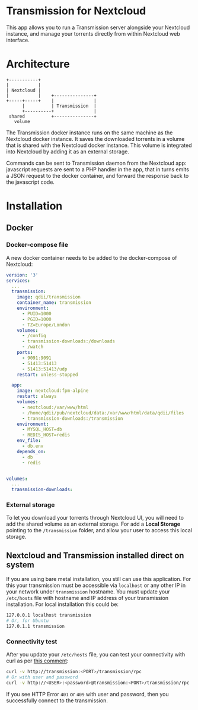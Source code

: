 # Transmission for Nextcloud

This app allows you to run a Transmission server alongside your Nextcloud instance, and manage your torrents directly from within Nextcloud web interface.

# Architecture
```
+-----------+
|           |
| Nextcloud |
|           |    +---------------+
+-----+-----+    |               |
      |          | Transmission  |
      +----------+               |
 shared          +---------------+
   volume
```
The Transmission docker instance runs on the same machine as the Nextcloud docker instance. It saves the downloaded torrents in a volume that is shared with the Nextcloud docker instance. This volume is integrated into Nextcloud by adding it as an external storage.

Commands can be sent to Transmission daemon from the Nextcloud app: javascript requests are sent to a PHP handler in the app, that in turns emits a JSON request to the docker container, and forward the response back to the javascript code.

# Installation

## Docker

### Docker-compose file

A new docker container needs to be added to the docker-compose of Nextcloud:
```yaml
version: '3'
services:  
  ...
  transmission:
    image: qdii/transmission
    container_name: transmission
    environment:
      - PUID=1000
      - PGID=1000
      - TZ=Europe/London
    volumes:
      - /config
      - transmission-downloads:/downloads
      - /watch
    ports:
      - 9091:9091
      - 51413:51413
      - 51413:51413/udp
    restart: unless-stopped

  app:
    image: nextcloud:fpm-alpine
    restart: always
    volumes:
      - nextcloud:/var/www/html
      - /home/qdii/pub/nextcloud/data:/var/www/html/data/qdii/files
      - transmission-downloads:/transmission
    environment:
      - MYSQL_HOST=db
      - REDIS_HOST=redis
    env_file:
      - db.env
    depends_on:
      - db
      - redis


volumes:
  ...
  transmission-downloads:
```

### External storage
To let you download your torrents through Nextcloud UI, you will need to add the shared volume as an external storage.
For add a **Local Storage** pointing to the `/transmission` folder, and allow your user to access this local storage.

## Nextcloud and Transmission installed direct on system

If you are using bare metal installation, you still can use this application. For this your transmission must be accessible via `localhost` or any other IP in your network under `transmission` hostname.
You must update your `/etc/hosts` file with hostname and IP address of your transmission installation. For local installation this could be:

```bash
127.0.0.1 localhost transmission
# Or, for Ubuntu
127.0.1.1 transmission
```

### Connectivity test

After you update your `/etc/hosts` file, you can test your connectivity with curl as per [this comment](https://github.com/qdii/transmission-nc/issues/14#issuecomment-1021012006):

```bash
curl -v http://transmission:<PORT>/transmission/rpc
# Or with user and password
curl -v http://<USER>:<password>@transmission:<PORT>/transmission/rpc
```

If you see HTTP Error `401` or `409` with user and password, then you successfully connect to the transmission.
